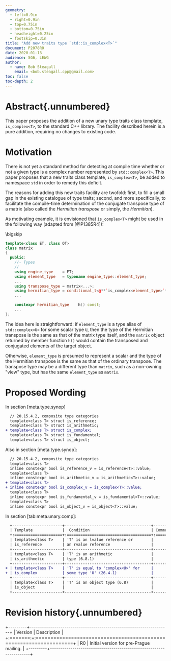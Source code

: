 ```yaml
---
geometry:
  - left=0.9in
  - right=0.9in
  - top=0.75in
  - bottom=0.75in
  - headheight=0.25in
  - footskip=0.3in
title: "Add new traits type `std::is_complex<T>`"
document: P2078R0
date: 2020-01-13
audience: SG6, LEWG
author:
  - name: Bob Steagall
    email: <bob.steagall.cpp@gmail.com>
toc: false
toc-depth: 2
---
```


# Abstract{.unnumbered}

This paper proposes the addition of a new unary type traits class template, 
`is_complex<T>`, to the standard C++ library.  The facility described herein 
is a pure addition, requiring no changes to existing code.


# Motivation

There is not yet a standard method for detecting at compile time whether or
not a given type is a complex number represented by `std::complex<T>`.  This 
paper proposes that a new traits class template, `is_complex<T>`, be added 
to namespace `std` in order to remedy this deficit.

The reasons for adding this new traits facility are twofold: first, to fill 
a small gap in the existing catalogue of type traits; second, and more 
specifically, to facilitate the compile-time determination of the conjugate 
transpose type of a matrix (also called the _Hermitian transpose_ or simply, 
the _Hermitian_).

As motivating example, it is envisioned that `is_complex<T>` might be used in 
the following way (adapted from [@P1385R4]): 

\bigskip

~~~~c++
template<class ET, class OT>
class matrix
{
  public:
    //- Types
    //
    using engine_type    = ET;
    using element_type   = typename engine_type::element_type;
    ...
    using transpose_type = matrix<...>;
    using hermitian_type = conditional_t<@**`is_complex<element_type>`**@, matrix, transpose_type>;
    ...

    constexpr hermitian_type    h() const;
    ...
};
~~~~

The idea here is straightforward: if `element_type` is a type alias of 
`std::complex<U>` for some scalar type `U`, then the type of the Hermitian 
transpose is the same as that of the matrix type itself, and the `matrix` 
object returned by member function `h()` would contain the transposed and
conjugated elements of the target object.

Otherwise, `element_type` is presumed to represent a scalar and the type of 
the Hermitian transpose is the same as that of the ordinary transpose.  The
transpose type may be a different type than `matrix`, such as a non-owning 
"view" type, but has the same `element_type` as `matrix`.

# Proposed Wording

In section [meta.type.synop]

```diff
  // 20.15.4.2, composite type categories
  template<class T> struct is_reference;
  template<class T> struct is_arithmetic;
+ template<class T> struct is_complex;
  template<class T> struct is_fundamental;
  template<class T> struct is_object;
```

Also in section [meta.type.synop]:

```diff
  // 20.15.4.2, composite type categories
  template<class T>
  inline constexpr bool is_reference_v = is_reference<T>::value;
  template<class T>
  inline constexpr bool is_arithmetic_v = is_arithmetic<T>::value;
+ template<class T>
+ inline constexpr bool is_complex_v = is_complex<T>::value;
  template<class T>
  inline constexpr bool is_fundamental_v = is_fundamental<T>::value;
  template<class T>
  inline constexpr bool is_object_v = is_object<T>::value;
```

In section [tab:meta.unary.comp]:

```diff
  +----------------------+--------------------------------------+----------------+
  | Template             |  Condition                           | Comments       |
  +:=====================+:=====================================+:===============+
  | template<class T>    | 'T' is an lvalue reference or        |                |
  | is_reference         | an rvalue reference                  |                |
  +----------------------+--------------------------------------+----------------+
  | template<class T>    | 'T' is an arithmetic                 |                |
  | is_arithmetic        | type (6.8.1)                         |                |
  +----------------------+--------------------------------------+----------------+
+ | template<class T>    | 'T' is equal to 'complex<U>' for     |                |
+ | is_complex           | some type 'U' (26.4.1)               |                |
  +----------------------+--------------------------------------+----------------+
  | template<class T>    | 'T' is an object type (6.8)          |                |
  | is_object            |                                      |                |
  +----------------------+--------------------------------------+----------------+
```

# Revision history{.unnumbered}

+---------+--------------------------------------------------------------------+
| Version | Description                                                        |
+:=======:+:===================================================================+
| R0      | Initial version for pre-Prague mailing.                            |
+---------+--------------------------------------------------------------------+

